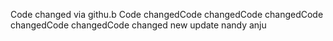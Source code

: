 Code changed via githu.b 
Code changedCode changedCode changedCode changedCode changedCode changed
new update 
nandy anju
